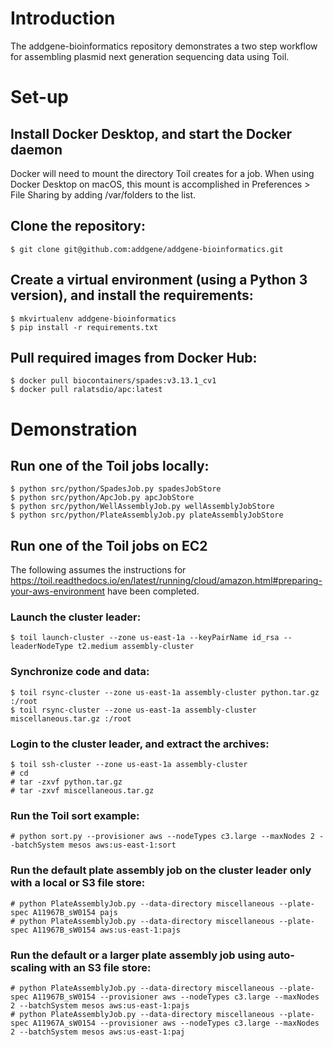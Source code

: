 # Introduction

The addgene-bioinformatics repository demonstrates a two step workflow for assembling plasmid next generation sequencing data using Toil.

# Set-up

## Install Docker Desktop, and start the Docker daemon

Docker will need to mount the directory Toil creates for a job. When using Docker Desktop on macOS, this mount is accomplished in Preferences > File Sharing by adding /var/folders to the list.

## Clone the repository:

```
$ git clone git@github.com:addgene/addgene-bioinformatics.git
```

## Create a virtual environment (using a Python 3 version), and install the requirements:

```
$ mkvirtualenv addgene-bioinformatics
$ pip install -r requirements.txt
```

## Pull required images from Docker Hub:

```
$ docker pull biocontainers/spades:v3.13.1_cv1
$ docker pull ralatsdio/apc:latest
```

# Demonstration

## Run one of the Toil jobs locally:

```
$ python src/python/SpadesJob.py spadesJobStore
$ python src/python/ApcJob.py apcJobStore
$ python src/python/WellAssemblyJob.py wellAssemblyJobStore
$ python src/python/PlateAssemblyJob.py plateAssemblyJobStore
```

## Run one of the Toil jobs on EC2

The following assumes the instructions for 
https://toil.readthedocs.io/en/latest/running/cloud/amazon.html#preparing-your-aws-environment
have been completed.

### Launch the cluster leader:

```
$ toil launch-cluster --zone us-east-1a --keyPairName id_rsa --leaderNodeType t2.medium assembly-cluster
```

### Synchronize code and data:

```
$ toil rsync-cluster --zone us-east-1a assembly-cluster python.tar.gz :/root
$ toil rsync-cluster --zone us-east-1a assembly-cluster miscellaneous.tar.gz :/root
```

### Login to the cluster leader, and extract the archives:

```
$ toil ssh-cluster --zone us-east-1a assembly-cluster
# cd
# tar -zxvf python.tar.gz
# tar -zxvf miscellaneous.tar.gz
```

### Run the Toil sort example:

```
# python sort.py --provisioner aws --nodeTypes c3.large --maxNodes 2 --batchSystem mesos aws:us-east-1:sort
```

### Run the default plate assembly job on the cluster leader only with a local or S3 file store:

```
# python PlateAssemblyJob.py --data-directory miscellaneous --plate-spec A11967B_sW0154 pajs
# python PlateAssemblyJob.py --data-directory miscellaneous --plate-spec A11967B_sW0154 aws:us-east-1:pajs
```

### Run the default or a larger plate assembly job using auto-scaling with an S3 file store:

```
# python PlateAssemblyJob.py --data-directory miscellaneous --plate-spec A11967B_sW0154 --provisioner aws --nodeTypes c3.large --maxNodes 2 --batchSystem mesos aws:us-east-1:pajs
# python PlateAssemblyJob.py --data-directory miscellaneous --plate-spec A11967A_sW0154 --provisioner aws --nodeTypes c3.large --maxNodes 2 --batchSystem mesos aws:us-east-1:paj
```
